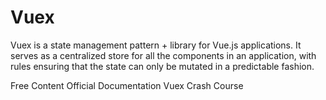 # Vuex

Vuex is a state management pattern + library for Vue.js applications. It serves as a centralized store for all the components in an application, with rules ensuring that the state can only be mutated in a predictable fashion. 

<ResourceGroupTitle>Free Content</ResourceGroupTitle>
<BadgeLink colorScheme='yellow' badgeText='Read' href='https://vuex.vuejs.org/'>Official Documentation</BadgeLink>
<BadgeLink colorScheme='purple' badgeText='Watch' href='https://www.youtube.com/watch?v=5lVQgZzLMHc'>Vuex Crash Course</BadgeLink>
